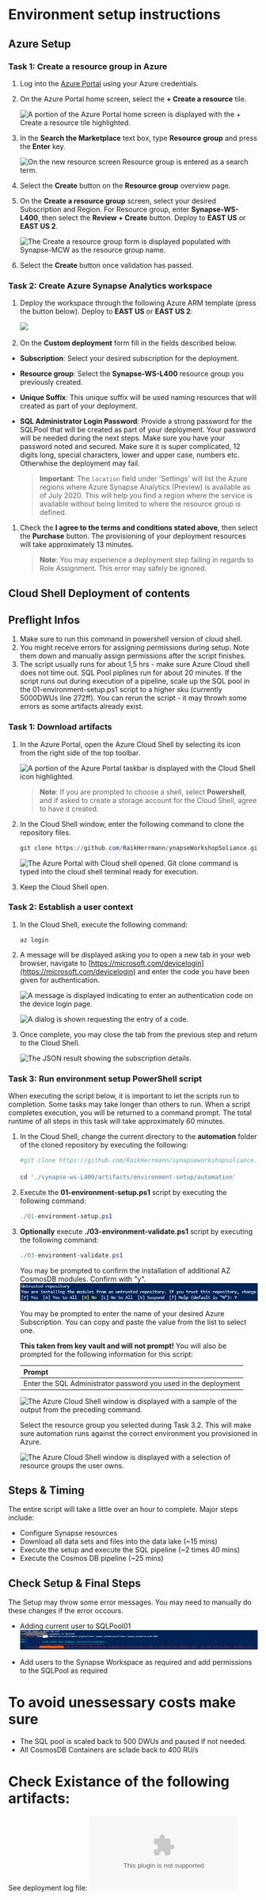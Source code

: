# Environment setup instructions

## Azure Setup

### Task 1: Create a resource group in Azure

1. Log into the [Azure Portal](https://portal.azure.com) using your Azure credentials.

2. On the Azure Portal home screen, select the **+ Create a resource** tile. 

    ![A portion of the Azure Portal home screen is displayed with the + Create a resource tile highlighted.](../media/bhol_createaresource.png)

3. In the **Search the Marketplace** text box, type **Resource group** and press the **Enter** key.

    ![On the new resource screen Resource group is entered as a search term.](../media/bhol_searchmarketplaceresourcegroup.png)

4. Select the **Create** button on the **Resource group** overview page. 
5. On the **Create a resource group** screen, select your desired Subscription and Region. For Resource group, enter **Synapse-WS-L400**, then select the **Review + Create** button. Deploy to **EAST US** or **EAST US 2**.

    ![The Create a resource group form is displayed populated with Synapse-MCW as the resource group name.](../media/bhol_resourcegroupform.png)

6. Select the **Create** button once validation has passed.

### Task 2: Create Azure Synapse Analytics workspace

1. Deploy the workspace through the following Azure ARM template (press the button below). Deploy to **EAST US** or **EAST US 2**:

    <a href="https://portal.azure.com/#create/Microsoft.Template/uri/https%3A%2F%2Fraw.githubusercontent.com%2Fsolliancenet%2Fazure-synapse-analytics-workshop-400%2Fmaster%2Fartifacts%2Fenvironment-setup%2Fautomation%2F00-asa-workspace-core.json" target="_blank"><img src="http://azuredeploy.net/deploybutton.png" /></a>

2. On the **Custom deployment** form fill in the fields described below.

* **Subscription**: Select your desired subscription for the deployment.
* **Resource group**: Select the **Synapse-WS-L400** resource group you previously created.
* **Unique Suffix**: This unique suffix will be used naming resources that will created as part of your deployment.
* **SQL Administrator Login Password**: Provide a strong password for the SQLPool that will be created as part of your deployment. Your password will be needed during the next steps. Make sure you have your password noted and secured. Make sure it is super complicated, 12 digits long, special characters, lower and upper case, numbers etc. Otherwhise the deployment may fail.
  
    > **Important**: The `location` field under 'Settings' will list the Azure regions where Azure Synapse Analytics (Preview) is available as of July 2020. This will help you find a region where the service is available without being limited to where the resource group is defined.

1. Check the **I agree to the terms and conditions stated above**, then select the **Purchase** button. The provisioning of your deployment resources will take approximately 13 minutes.

    > **Note**: You may experience a deployment step failing in regards to Role Assignment. This error may safely be ignored.

## Cloud Shell Deployment of contents

## Preflight Infos

1. Make sure to run this command in powershell version of cloud shell.
2. You might receive errors for assigning permissions during setup. Note them down and manually assign permissions after the script finishes.
3. The script usually runs for about 1,5 hrs - make sure  Azure Cloud shell does not time out. SQL Pool piplines run for about 20 minutes. If the script runs out during execution of a pipeline, scale up the SQL pool in the 01-environment-setup.ps1 script to a higher sku (currently 5000DWUs line 272ff). You can rerun the script - it may throwh some errors as some artifacts already exist. 


### Task 1: Download artifacts

1. In the Azure Portal, open the Azure Cloud Shell by selecting its icon from the right side of the top toolbar.

    ![A portion of the Azure Portal taskbar is displayed with the Cloud Shell icon highlighted.](../media/bhol_azurecloudshellmenu.png)

    > **Note**: If you are prompted to choose a shell, select **Powershell**, and if asked to create a storage account for the Cloud Shell, agree to have it created.

2. In the Cloud Shell window, enter the following command to clone the repository files.

    ```PowerShell
    git clone https://github.com/RaikHerrmann/ynapseWorkshopSoliance.git synapse-ws-L400
    ```

    ![The Azure Portal with Cloud shell opened. Git clone command is typed into the cloud shell terminal ready for execution.](../media/cloud-shell-git-clone.png)

3. Keep the Cloud Shell open.

### Task 2: Establish a user context

1. In the Cloud Shell, execute the following command:

    ```cli
    az login
    ```

2. A message will be displayed asking you to open a new tab in your web browser, navigate to [https://microsoft.com/devicelogin](https://microsoft.com/devicelogin) and enter the code you have been given for authentication.

   ![A message is displayed indicating to enter an authentication code on the device login page.](../media/bhol_devicelogin.png)

   ![A dialog is shown requesting the entry of a code.](../media/bhol_clicodescreen.png)

3. Once complete, you may close the tab from the previous step and return to the Cloud Shell.

   ![The JSON result showing the subscription details.](../media/shell-login-result.png)

### Task 3: Run environment setup PowerShell script

When executing the script below, it is important to let the scripts run to completion. Some tasks may take longer than others to run. When a script completes execution, you will be returned to a command prompt. The total runtime of all steps in this task will take approximately 60 minutes.

1. In the Cloud Shell, change the current directory to the **automation** folder of the cloned repository by executing the following:

    ```PowerShell
    #git clone https://github.com/RaikHerrmann/synapseworkshopsoliance.git synapse-ws-L400

    cd './synapse-ws-L400/artifacts/environment-setup/automation'
    ```

2. Execute the **01-environment-setup.ps1** script by executing the following command:

    ```PowerShell
    ./01-environment-setup.ps1
    ```

3. **Optionally** execute **./03-environment-validate.ps1** script by executing the following command:

    ```PowerShell
    ./03-environment-validate.ps1
    ```


    You may be prompted to confirm the installation of additional AZ CosmosDB modules. Confirm with "y".
    ![AZ Cosmos DB Commands install confirmation.](../media/Install_AZCosmosDBWarning.png)

    You may be prompted to enter the name of your desired Azure Subscription. You can copy and paste the value from the list to select one.

    **This taken from key vault and will not prompt!** 
    You will also be prompted for the following information for this script:

    | Prompt |
    |--------|
    | Enter the SQL Administrator password you used in the deployment |

    ![The Azure Cloud Shell window is displayed with a sample of the output from the preceding command.](../media/bhol_sampleshelloutput.png)

    Select the resource group you selected during Task 3.2. This will make sure automation runs against the correct environment you provisioned in Azure.

    ![The Azure Cloud Shell window is displayed with a selection of resource groups the user owns.](../media/setup-resource-group-selection.png)

## Steps & Timing

The entire script will take a little over an hour to complete.  Major steps include:

* Configure Synapse resources
* Download all data sets and files into the data lake (~15 mins)
* Execute the setup and execute the SQL pipeline (~2 times 40 mins)
* Execute the Cosmos DB pipeline (~25 mins)

## Check Setup & Final Steps

The Setup may throw some error messages. You may need to manually do these changes if the error occours.   
* Adding current user to SQLPool01
![SQLPool01 Error during user add script](../media/Error_Adding_User_SQLPool01.png)

* Add users to the Synapse Workspace as required and add permissions to the SQLPool as required 

# To avoid unessessary costs make sure
* The SQL pool is scaled back to 500 DWUs and paused if not needed. 
* All CosmosDB Containers are sclade back to 400 RU/s  

# Check Existance of the following artifacts: 

See deployment log file: ![Deployment Log](../media/Deployment%20Log.docx)


